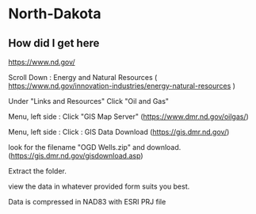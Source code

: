 # North-Dakota

## How did I get here
https://www.nd.gov/

Scroll Down : Energy and Natural Resources ( https://www.nd.gov/innovation-industries/energy-natural-resources )

Under "Links and Resources" Click "Oil and Gas" 

Menu, left side : Click "GIS Map Server" (https://www.dmr.nd.gov/oilgas/)

Menu, left side : Click : GIS Data Download (https://gis.dmr.nd.gov/)

look for the filename "OGD Wells.zip" and download. (https://gis.dmr.nd.gov/gisdownload.asp)

Extract the folder.

view the data in whatever provided form suits you best.

Data is compressed in NAD83 with ESRI PRJ file

